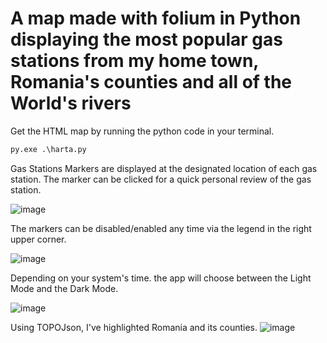 # A map made with folium in Python displaying the most popular gas stations from my home town, Romania's counties and all of the World's rivers

Get the HTML map by running the python code in your terminal.
    
```py
py.exe .\harta.py
```

  Gas Stations Markers are displayed at the designated location of each gas station. The marker can be clicked 
for a quick personal review of the gas station.

![image](https://user-images.githubusercontent.com/95591065/167263337-7bddafc8-5940-43d5-951d-3c671ab53f9e.png)


  The markers can be disabled/enabled any time via the legend in the right upper corner.

![image](https://user-images.githubusercontent.com/95591065/167263171-2179a52a-2bf3-4187-b38b-d68e51d3ff63.png)

  Depending on your system's time. the app will choose between the Light Mode and the Dark Mode.

![image](https://user-images.githubusercontent.com/95591065/167263200-1fcdad19-b2b3-4703-a032-f25ab32cb6e2.png)

Using TOPOJson, I've highlighted Romania and its counties.
![image](https://user-images.githubusercontent.com/95591065/167263450-bbd3bd39-9598-411e-b267-0433eb446c3f.png)

